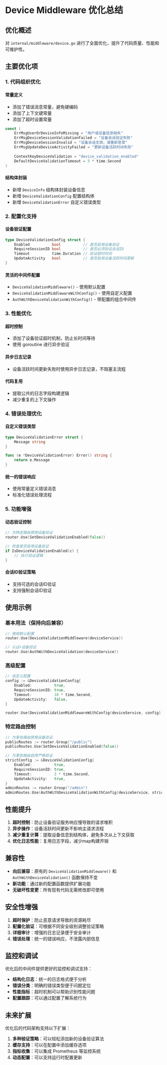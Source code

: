 # Device Middleware 优化总结

## 优化概述

对 `internal/middleware/device.go` 进行了全面优化，提升了代码质量、性能和可维护性。

## 主要优化项

### 1. 代码组织优化

#### 常量定义
- 添加了错误消息常量，避免硬编码
- 添加了上下文键常量
- 添加了超时设置常量

```go
const (
    ErrMsgUserOrDeviceInfoMissing = "用户或设备信息缺失"
    ErrMsgDeviceSessionValidationFailed = "设备会话验证失败"
    ErrMsgDeviceSessionInvalid = "设备会话无效，请重新登录"
    ErrMsgUpdateDeviceActivityFailed = "更新设备活跃时间失败"
    
    ContextKeyDeviceValidation = "device_validation_enabled"
    DefaultDeviceValidationTimeout = 5 * time.Second
)
```

#### 结构体封装
- 新增 `DeviceInfo` 结构体封装设备信息
- 新增 `DeviceValidationConfig` 配置结构体
- 新增 `DeviceValidationError` 自定义错误类型

### 2. 配置化支持

#### 设备验证配置
```go
type DeviceValidationConfig struct {
    Enabled          bool          // 是否启用设备验证
    RequireSessionID bool          // 是否必须验证会话ID
    Timeout          time.Duration // 验证超时时间
    UpdateActivity   bool          // 是否启用设备活跃时间更新
}
```

#### 灵活的中间件配置
- `DeviceValidationMiddleware()` - 使用默认配置
- `DeviceValidationMiddlewareWithConfig()` - 使用自定义配置
- `AuthWithDeviceValidationWithConfig()` - 带配置的组合中间件

### 3. 性能优化

#### 超时控制
- 添加了设备验证超时机制，防止长时间等待
- 使用 goroutine 进行异步验证

#### 异步日志记录
- 设备活跃时间更新失败时使用异步日志记录，不阻塞主流程

#### 代码复用
- 提取公共的日志字段构建逻辑
- 减少重复的上下文操作

### 4. 错误处理优化

#### 自定义错误类型
```go
type DeviceValidationError struct {
    Message string
}

func (e *DeviceValidationError) Error() string {
    return e.Message
}
```

#### 统一的错误响应
- 使用常量定义错误消息
- 标准化错误处理流程

### 5. 功能增强

#### 动态验证控制
```go
// 为特定路由禁用设备验证
router.Use(SetDeviceValidationEnabled(false))

// 检查是否启用设备验证
if IsDeviceValidationEnabled(c) {
    // 执行验证逻辑
}
```

#### 会话ID验证策略
- 支持可选的会话ID验证
- 支持强制会话ID验证

## 使用示例

### 基本用法（保持向后兼容）
```go
// 使用默认配置
router.Use(DeviceValidationMiddleware(deviceService))

// 认证+设备验证
router.Use(AuthWithDeviceValidation(deviceService))
```

### 高级配置
```go
// 自定义配置
config := &DeviceValidationConfig{
    Enabled:          true,
    RequireSessionID: true,
    Timeout:          10 * time.Second,
    UpdateActivity:   false,
}

router.Use(DeviceValidationMiddlewareWithConfig(deviceService, config))
```

### 特定路由控制
```go
// 为某些路由禁用设备验证
publicRoutes := router.Group("/public")
publicRoutes.Use(SetDeviceValidationEnabled(false))

// 为某些路由启用严格验证
strictConfig := &DeviceValidationConfig{
    Enabled:          true,
    RequireSessionID: true,
    Timeout:          3 * time.Second,
    UpdateActivity:   true,
}
adminRoutes := router.Group("/admin")
adminRoutes.Use(AuthWithDeviceValidationWithConfig(deviceService, strictConfig))
```

## 性能提升

1. **超时控制**：防止设备验证服务响应慢导致的请求堆积
2. **异步操作**：设备活跃时间更新不影响主请求流程
3. **减少重复计算**：提取设备信息到结构体，避免多次从上下文获取
4. **优化日志性能**：复用日志字段，减少map构建开销

## 兼容性

- **向后兼容**：原有的 `DeviceValidationMiddleware()` 和 `AuthWithDeviceValidation()` 函数保持不变
- **新功能**：通过新的配置函数提供扩展功能
- **无破坏性变更**：所有现有代码无需修改即可使用

## 安全性增强

1. **超时保护**：防止恶意请求导致的资源耗尽
2. **配置化验证**：可根据不同安全级别调整验证策略
3. **详细审计**：增强的日志记录便于安全审计
4. **错误处理**：统一的错误响应，不泄露内部信息

## 监控和调试

优化后的中间件提供更好的监控和调试支持：

- **结构化日志**：统一的日志格式便于分析
- **错误分类**：明确的错误类型便于问题定位
- **性能指标**：超时机制可以帮助识别性能问题
- **配置跟踪**：可以通过配置了解系统行为

## 未来扩展

优化后的代码架构支持以下扩展：

1. **多种验证策略**：可以轻松添加新的设备验证算法
2. **缓存支持**：可以在配置中添加缓存选项
3. **指标收集**：可以集成 Prometheus 等监控系统
4. **动态配置**：可以支持运行时配置更新 